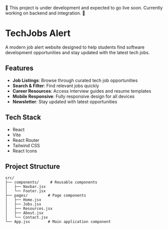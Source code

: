 🚧 This project is under development and expected to go live soon. Currently working on backend and integration. 🚀


# TechJobs Alert

A modern job alert website designed to help students find software development opportunities and stay updated with the latest tech jobs.

## Features

- **Job Listings**: Browse through curated tech job opportunities
- **Search & Filter**: Find relevant jobs quickly
- **Career Resources**: Access interview guides and resume templates
- **Mobile Responsive**: Fully responsive design for all devices
- **Newsletter**: Stay updated with latest opportunities

## Tech Stack

- React
- Vite
- React Router
- Tailwind CSS
- React Icons


## Project Structure

```
src/
├── components/     # Reusable components
│   ├── Navbar.jsx
│   └── Footer.jsx
├── pages/         # Page components
│   ├── Home.jsx
│   ├── Jobs.jsx
│   ├── Resources.jsx
│   ├── About.jsx
│   └── Contact.jsx
└── App.jsx        # Main application component
```

